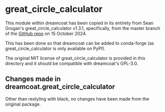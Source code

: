 # great_circle_calculator

This module within dreamcoat has been copied in its entirety from Sean Grogan's great_circle_calculator v1.3.1, specifically, from the master branch of the [GitHub repo](https://github.com/seangrogan/great_circle_calculator) on 15 October 2024.

This has been done so that dreamcoat can be added to conda-forge (as great_circle_calculator is only available on PyPI).

The original MIT license of great_circle_calculator is provided in this directory and it should be compatible with dreamcoat's GPL-3.0.

## Changes made in dreamcoat.great_circle_calculator

Other than restyling with black, no changes have been made from the original package.
